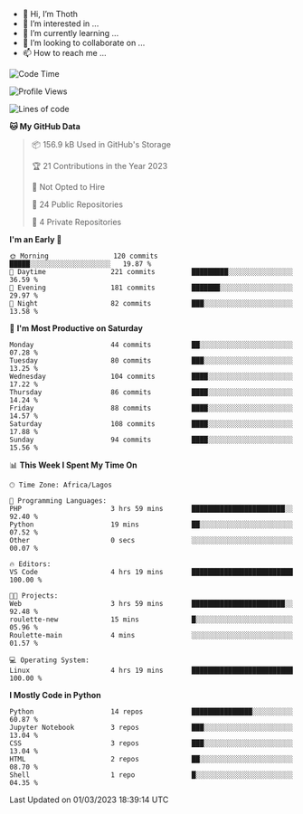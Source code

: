 <!---
thoth2357/thoth2357 is a ✨ special ✨ repository because its `README.md` (this file) appears on your GitHub profile.
You can click the Preview link to take a look at your changes.
--->

- 👋 Hi, I’m Thoth
- 👀 I’m interested in ...
- 🌱 I’m currently learning ...
- 💞️ I’m looking to collaborate on ...
- 📫 How to reach me ...




<!--START_SECTION:waka-->
![Code Time](http://img.shields.io/badge/Code%20Time-1%2C979%20hrs%2030%20mins-blue)

![Profile Views](http://img.shields.io/badge/Profile%20Views-0-blue)

![Lines of code](https://img.shields.io/badge/From%20Hello%20World%20I%27ve%20Written-25.8%20million%20lines%20of%20code-blue)

**🐱 My GitHub Data** 

> 📦 156.9 kB Used in GitHub's Storage 
 > 
> 🏆 21 Contributions in the Year 2023
 > 
> 🚫 Not Opted to Hire
 > 
> 📜 24 Public Repositories 
 > 
> 🔑 4 Private Repositories 
 > 
**I'm an Early 🐤** 

```text
🌞 Morning                120 commits         █████░░░░░░░░░░░░░░░░░░░░   19.87 % 
🌆 Daytime                221 commits         █████████░░░░░░░░░░░░░░░░   36.59 % 
🌃 Evening                181 commits         ███████░░░░░░░░░░░░░░░░░░   29.97 % 
🌙 Night                  82 commits          ███░░░░░░░░░░░░░░░░░░░░░░   13.58 % 
```
📅 **I'm Most Productive on Saturday** 

```text
Monday                   44 commits          ██░░░░░░░░░░░░░░░░░░░░░░░   07.28 % 
Tuesday                  80 commits          ███░░░░░░░░░░░░░░░░░░░░░░   13.25 % 
Wednesday                104 commits         ████░░░░░░░░░░░░░░░░░░░░░   17.22 % 
Thursday                 86 commits          ████░░░░░░░░░░░░░░░░░░░░░   14.24 % 
Friday                   88 commits          ████░░░░░░░░░░░░░░░░░░░░░   14.57 % 
Saturday                 108 commits         ████░░░░░░░░░░░░░░░░░░░░░   17.88 % 
Sunday                   94 commits          ████░░░░░░░░░░░░░░░░░░░░░   15.56 % 
```


📊 **This Week I Spent My Time On** 

```text
🕑︎ Time Zone: Africa/Lagos

💬 Programming Languages: 
PHP                      3 hrs 59 mins       ███████████████████████░░   92.40 % 
Python                   19 mins             ██░░░░░░░░░░░░░░░░░░░░░░░   07.52 % 
Other                    0 secs              ░░░░░░░░░░░░░░░░░░░░░░░░░   00.07 % 

🔥 Editors: 
VS Code                  4 hrs 19 mins       █████████████████████████   100.00 % 

🐱‍💻 Projects: 
Web                      3 hrs 59 mins       ███████████████████████░░   92.48 % 
roulette-new             15 mins             █░░░░░░░░░░░░░░░░░░░░░░░░   05.96 % 
Roulette-main            4 mins              ░░░░░░░░░░░░░░░░░░░░░░░░░   01.57 % 

💻 Operating System: 
Linux                    4 hrs 19 mins       █████████████████████████   100.00 % 
```

**I Mostly Code in Python** 

```text
Python                   14 repos            ███████████████░░░░░░░░░░   60.87 % 
Jupyter Notebook         3 repos             ███░░░░░░░░░░░░░░░░░░░░░░   13.04 % 
CSS                      3 repos             ███░░░░░░░░░░░░░░░░░░░░░░   13.04 % 
HTML                     2 repos             ██░░░░░░░░░░░░░░░░░░░░░░░   08.70 % 
Shell                    1 repo              █░░░░░░░░░░░░░░░░░░░░░░░░   04.35 % 
```




 Last Updated on 01/03/2023 18:39:14 UTC
<!--END_SECTION:waka-->
<!--![](http://github-profile-summary-cards.vercel.app/api/cards/profile-details?username=thoth2357&theme=2077)

![](http://github-profile-summary-cards.vercel.app/api/cards/stats?username=thoth2357&theme=2077)![](http://github-profile-summary-cards.vercel.app/api/cards/productive-time?username=thoth2357&theme=2077&utcOffset=8) -->
